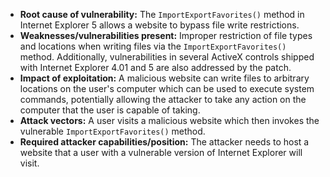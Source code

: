 - **Root cause of vulnerability:** The `ImportExportFavorites()` method in Internet Explorer 5 allows a website to bypass file write restrictions.
- **Weaknesses/vulnerabilities present:** Improper restriction of file types and locations when writing files via the `ImportExportFavorites()` method. Additionally, vulnerabilities in several ActiveX controls shipped with Internet Explorer 4.01 and 5 are also addressed by the patch.
- **Impact of exploitation:** A malicious website can write files to arbitrary locations on the user's computer which can be used to execute system commands, potentially allowing the attacker to take any action on the computer that the user is capable of taking.
- **Attack vectors:** A user visits a malicious website which then invokes the vulnerable `ImportExportFavorites()` method.
- **Required attacker capabilities/position:** The attacker needs to host a website that a user with a vulnerable version of Internet Explorer will visit.